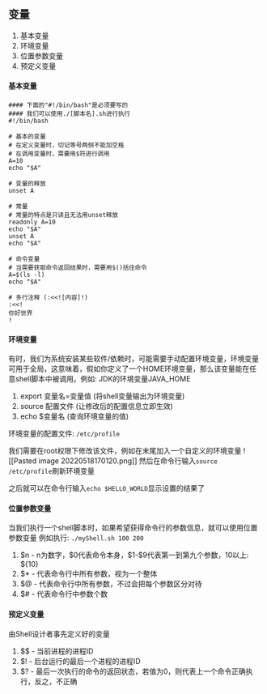 ## 变量
1. 基本变量
2. 环境变量
3. 位置参数变量
4. 预定义变量

#### 基本变量
```shell
#### 下面的"#!/bin/bash"是必须要写的
#### 我们可以使用./[脚本名].sh进行执行
#!/bin/bash

# 基本的变量
# 在定义变量时，切记等号两侧不能加空格
# 在调用变量时，需要用$符进行调用
A=10
echo "$A"

# 变量的释放
unset A

# 常量
# 常量的特点是只读且无法用unset释放
readonly A=10
echo "$A"
unset A
echo "$A"

# 命令变量
# 当需要获取命令返回结果时，需要用$()括住命令
A=$(ls -l)
echo "$A"

# 多行注释 (:<<![内容]!)
:<<!
你好世界
!

```

#### 环境变量
有时，我们为系统安装某些软件/依赖时，可能需要手动配置环境变量，环境变量可用于全局，这意味着，假如你定义了一个HOME环境变量，那么该变量能在任意shell脚本中被调用。例如: JDK的环境变量JAVA_HOME

1. export 变量名=变量值 (将shell变量输出为环境变量)
2. source 配置文件 (让修改后的配置信息立即生效)
3. echo $变量名 (查询环境变量的值)

环境变量的配置文件: `/etc/profile`

我们需要在root权限下修改该文件，例如在末尾加入一个自定义的环境变量
![[Pasted image 20220518170120.png]]
然后在命令行输入`source /etc/profile`刷新环境变量

之后就可以在命令行输入`echo $HELLO_WORLD`显示设置的结果了

#### 位置参数变量
当我们执行一个shell脚本时，如果希望获得命令行的参数信息，就可以使用位置参数变量
例如执行: `./myShell.sh 100 200`

1. \$n - n为数字，\$0代表命令本身，\$1-\$9代表第一到第九个参数，10以上: \${10}
2. \$* - 代表命令行中所有参数，视为一个整体
3. \$@ - 代表命令行中所有参数，不过会把每个参数区分对待
4. \$# - 代表命令行中参数个数

#### 预定义变量
由Shell设计者事先定义好的变量
1. \$\$ - 当前进程的进程ID
2. \$\! - 后台运行的最后一个进程的进程ID
3. \$\? - 最后一次执行的命令的返回状态，若值为0，则代表上一个命令正确执行，反之，不正确